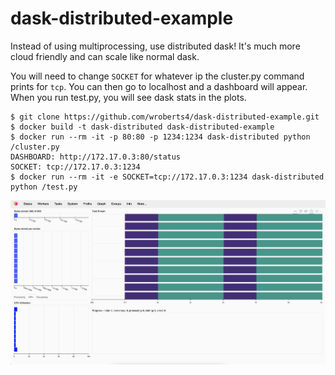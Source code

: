 # dask-distributed-example

Instead of using multiprocessing, use distributed dask! It's much more
cloud friendly and can scale like normal dask.

You will need to change `SOCKET` for whatever ip the cluster.py
command prints for `tcp`. You can then go to localhost and a dashboard will appear.
When you run test.py, you will see dask stats in the plots.

```
$ git clone https://github.com/wroberts4/dask-distributed-example.git
$ docker build -t dask-distributed dask-distributed-example
$ docker run --rm -it -p 80:80 -p 1234:1234 dask-distributed python /cluster.py
DASHBOARD: http://172.17.0.3:80/status
SOCKET: tcp://172.17.0.3:1234
$ docker run --rm -it -e SOCKET=tcp://172.17.0.3:1234 dask-distributed python /test.py
```

![alt text](https://github.com/wroberts4/dask-distributed-example/blob/main/dashboard.png?raw=true)
